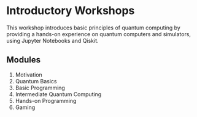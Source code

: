 # Introductory Workshops
This workshop introduces basic principles of quantum computing by providing a hands-on experience on quantum computers and simulators, using Jupyter Notebooks and Qiskit.

## Modules
1. Motivation
2. Quantum Basics
3. Basic Programming
4. Intermediate Quantum Computing
5. Hands-on Programming
6. Gaming